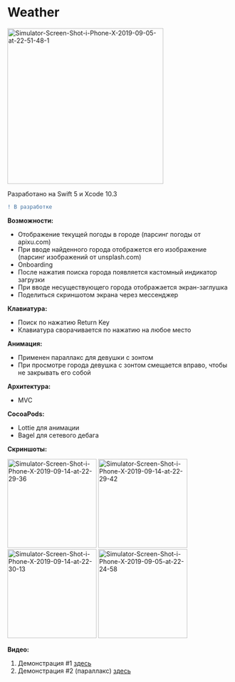 # Weather

<a href="https://ibb.co/vxCMHBs"><img src="https://i.ibb.co/QF7xfc8/Simulator-Screen-Shot-i-Phone-X-2019-09-05-at-22-51-48-1.png" alt="Simulator-Screen-Shot-i-Phone-X-2019-09-05-at-22-51-48-1" width="350"></a>

Разработано на Swift 5 и Xcode 10.3
```diff
! В разработке
```

<b>Возможности:</b>
- Отображение текущей погоды в городе (парсинг погоды от apixu.com)
- При вводе найденного города отображется его изображение (парсинг изображений от unsplash.com)
- Onboarding
- После нажатия поиска города появляется кастомный индикатор загрузки
- При вводе несуществующего города отображается экран-заглушка 
- Поделиться скриншотом экрана через мессенджер

<b>Клавиатура:</b>
- Поиск по нажатию Return Key
- Клавиатура сворачивается по нажатию на любое место 

<b>Анимация:</b>
- Применен параллакс для девушки с зонтом
- При просмотре города девушка с зонтом смещается вправо, чтобы не закрывать его собой

<b>Архитектура:</b>
- MVC

<b>CocoaPods:</b>
- Lottie для анимации
- Bagel для сетевого дебага

<b>Скриншоты:</b>

<a href="https://ibb.co/BnvLcp9"><img src="https://i.ibb.co/kmzK57t/Simulator-Screen-Shot-i-Phone-X-2019-09-14-at-22-29-36.png" alt="Simulator-Screen-Shot-i-Phone-X-2019-09-14-at-22-29-36" width="200"></a>
<a href="https://ibb.co/hdnL8M3"><img src="https://i.ibb.co/6tprsZj/Simulator-Screen-Shot-i-Phone-X-2019-09-14-at-22-29-42.png" alt="Simulator-Screen-Shot-i-Phone-X-2019-09-14-at-22-29-42" width="200"></a>
<a href="https://ibb.co/JqNQFS9"><img src="https://i.ibb.co/PMRQzVd/Simulator-Screen-Shot-i-Phone-X-2019-09-14-at-22-30-13.png" alt="Simulator-Screen-Shot-i-Phone-X-2019-09-14-at-22-30-13" width="200"></a>
<a href="https://ibb.co/cQYt90c"><img src="https://i.ibb.co/dDm6vF0/Simulator-Screen-Shot-i-Phone-X-2019-09-05-at-22-24-58.png" alt="Simulator-Screen-Shot-i-Phone-X-2019-09-05-at-22-24-58" width="200"></a>

<b>Видео:</b>
1. Демонстрация #1 [здесь](https://drive.google.com/open?id=1SeBoWJU3KnPr-T8A0ROREVFPtonrQcgN)
2. Демонстрация #2 (параллакс) [здесь](https://drive.google.com/open?id=1O5ewI1XtnKCTTpFw-nKByih-_pjWU4Ei)




